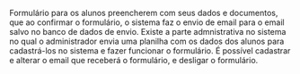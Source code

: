 Formulário para os alunos preencherem com seus dados e documentos, que ao confirmar o formulário, o sistema faz o envio de email para o email salvo no banco de dados de envio. Existe a parte admnistrativa no sistema no qual o administrador envia uma planilha com os dados dos alunos para cadastrá-los no sistema e fazer funcionar o formulário. É possível cadastrar e alterar o email que receberá o formulário, e desligar o formulário.
